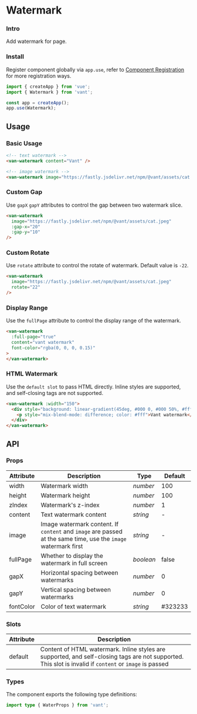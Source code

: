 # Watermark

### Intro

Add watermark for page.

### Install

Register component globally via `app.use`, refer to [Component Registration](#/en-US/advanced-usage#zu-jian-zhu-ce) for more registration ways.

```js
import { createApp } from 'vue';
import { Watermark } from 'vant';

const app = createApp();
app.use(Watermark);
```

## Usage

### Basic Usage

```html
<!-- text watermark -->
<van-watermark content="Vant" />

<!-- image watermark -->
<van-watermark image="https://fastly.jsdelivr.net/npm/@vant/assets/cat.jpeg" />
```

### Custom Gap

Use `gapX` `gapY` attributes to control the gap between two watermark slice.

```html
<van-watermark
  image="https://fastly.jsdelivr.net/npm/@vant/assets/cat.jpeg"
  :gap-x="20"
  :gap-y="10"
/>
```

### Custom Rotate

Use `rotate` attribute to control the rotate of watermark. Default value is `-22`.

```html
<van-watermark
  image="https://fastly.jsdelivr.net/npm/@vant/assets/cat.jpeg"
  rotate="22"
/>
```

### Display Range

Use the `fullPage` attribute to control the display range of the watermark.

```html
<van-watermark
  :full-page="true"
  content="vant watermark"
  font-color="rgba(0, 0, 0, 0.15)"
>
</van-watermark>
```

### HTML Watermark

Use the `default slot` to pass HTML directly. Inline styles are supported, and self-closing tags are not supported.

```html
<van-watermark :width="150">
  <div style="background: linear-gradient(45deg, #000 0, #000 50%, #fff 50%)">
    <p style="mix-blend-mode: difference; color: #fff">Vant watermark</p>
  </div>
</van-watermark>
```

## API

### Props

| Attribute | Description | Type | Default |
| --- | --- | --- | --- |
| width | Watermark width | _number_ | 100 |
| height | Watermark height | _number_ | 100 |
| zIndex | Watermark's z-index | _number_ | 1 |
| content | Text watermark content | _string_ | - |
| image | Image watermark content. If `content` and `image` are passed at the same time, use the `image` watermark first | _string_ | - |
| fullPage | Whether to display the watermark in full screen | _boolean_ | false |
| gapX | Horizontal spacing between watermarks | _number_ | 0 |
| gapY | Vertical spacing between watermarks | _number_ | 0 |
| fontColor | Color of text watermark | _string_ | #323233 |

### Slots

| Attribute | Description |
| --- | --- |
| default | Content of HTML watermark. Inline styles are supported, and self-closing tags are not supported. This slot is invalid if `content` or `image` is passed |

### Types

The component exports the following type definitions:

```ts
import type { WaterProps } from 'vant';
```
